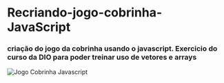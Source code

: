 # Recriando-jogo-cobrinha-JavaScript


### criação do jogo da cobrinha usando o javascript. Exercicio do curso da DIO para poder treinar uso de vetores e arrays

![Jogo Cobrinha Javascript](https://user-images.githubusercontent.com/73707828/99751123-f6077e00-2ab7-11eb-83b7-4768674d0a39.png)
